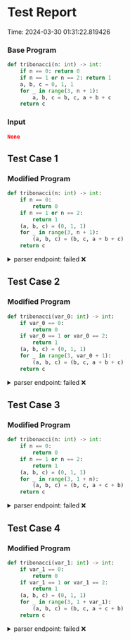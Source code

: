 # Test Report

Time: 2024-03-30 01:31:22.819426

### Base Program

```py
def tribonacci(n: int) -> int:
    if n == 0: return 0
    if n == 1 or n == 2: return 1
    a, b, c = 0, 1, 1
    for _ in range(3, n + 1):
        a, b, c = b, c, a + b + c
    return c
```

### Input

```json
None
```

## Test Case 1

### Modified Program

```py
def tribonacci(n: int) -> int:
    if n == 0:
        return 0
    if n == 1 or n == 2:
        return 1
    (a, b, c) = (0, 1, 1)
    for _ in range(3, n + 1):
        (a, b, c) = (b, c, a + b + c)
    return c
```

<details>
<summary>parser endpoint: failed ❌</summary>

Message: 
```
'NoneType' object has no attribute 'status_code'
```

Actual Output: None

</details>

## Test Case 2

### Modified Program

```py
def tribonacci(var_0: int) -> int:
    if var_0 == 0:
        return 0
    if var_0 == 1 or var_0 == 2:
        return 1
    (a, b, c) = (0, 1, 1)
    for _ in range(3, var_0 + 1):
        (a, b, c) = (b, c, a + b + c)
    return c
```

<details>
<summary>parser endpoint: failed ❌</summary>

Message: 
```
'NoneType' object has no attribute 'status_code'
```

Actual Output: None

</details>

## Test Case 3

### Modified Program

```py
def tribonacci(n: int) -> int:
    if n == 0:
        return 0
    if n == 1 or n == 2:
        return 1
    (a, b, c) = (0, 1, 1)
    for _ in range(3, 1 + n):
        (a, b, c) = (b, c, a + c + b)
    return c
```

<details>
<summary>parser endpoint: failed ❌</summary>

Message: 
```
'NoneType' object has no attribute 'status_code'
```

Actual Output: None

</details>

## Test Case 4

### Modified Program

```py
def tribonacci(var_1: int) -> int:
    if var_1 == 0:
        return 0
    if var_1 == 1 or var_1 == 2:
        return 1
    (a, b, c) = (0, 1, 1)
    for _ in range(3, 1 + var_1):
        (a, b, c) = (b, c, a + c + b)
    return c
```

<details>
<summary>parser endpoint: failed ❌</summary>

Message: 
```
'NoneType' object has no attribute 'status_code'
```

Actual Output: None

</details>


